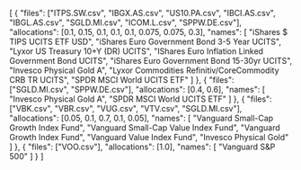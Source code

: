 [
    {
        "files": ["ITPS.SW.csv", "IBGX.AS.csv", "US10.PA.csv", "IBCI.AS.csv", "IBGL.AS.csv", "SGLD.MI.csv", "ICOM.L.csv", "SPPW.DE.csv"],
        "allocations": [0.1, 0.15, 0.1, 0.1, 0.1, 0.075, 0.075, 0.3],
        "names": [
            "iShares $ TIPS UCITS ETF USD",
            "iShares Euro Government Bond 3-5 Year UCITS",
            "Lyxor US Treasury 10+Y (DR) UCITS",
            "IShares Euro Inflation Linked Government Bond UCITS",
            "iShares Euro Government Bond 15-30yr UCITS",
            "Invesco Physical Gold A",
            "Lyxor Commodities Refinitiv/CoreCommodity CRB TR UCITS",
            "SPDR MSCI World UCITS ETF"
        ]
    },
    {
        "files": ["SGLD.MI.csv", "SPPW.DE.csv"],
        "allocations": [0.4, 0.6],
        "names": [
            "Invesco Physical Gold A",
            "SPDR MSCI World UCITS ETF"
        ]
    },
    {
        "files": ["VBK.csv", "VBR.csv", "VUG.csv", "VTV.csv", "SGLD.MI.csv"],
        "allocations": [0.05, 0.1, 0.7, 0.1, 0.05],
        "names": [
            "Vanguard Small-Cap Growth Index Fund",
            "Vanguard Small-Cap Value Index Fund",
            "Vanguard Growth Index Fund",
            "Vanguard Value Index Fund",
            "Invesco Physical Gold"
        ]
    },
    {
        "files": ["VOO.csv"],
        "allocations": [1.0],
        "names": [
            "Vanguard S&P 500"
        ]
    }
]

